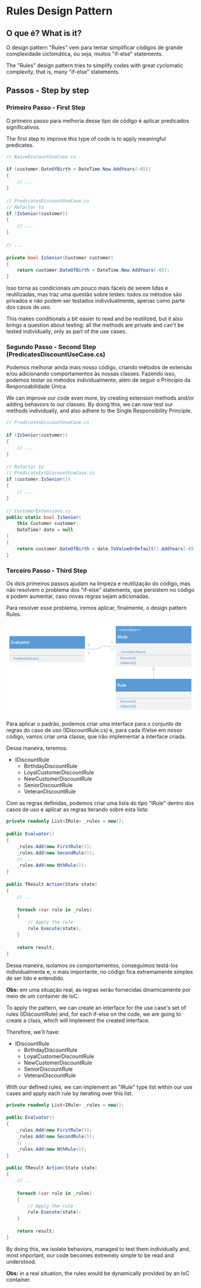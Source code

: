 # Rules Design Pattern

## O que é? What is it?
O design pattern "Rules" vem para tentar simplificar códigos de grande complexidade
ciclomática, ou seja, muitos "if-else" statements.

The "Rules" design pattern tries to simplify codes with great cyclomatic complexity,
that is, many "if-else" statements.

## Passos - Step by step
### Primeiro Passo - First Step
O primeiro passo para melhoria desse tipo de código é aplicar predicados significativos.

The first step to improve this type of code is to apply meaningful predicates.

```csharp
// NaiveDiscountUseCase.cs

if (customer.DateOfBirth < DateTime.Now.AddYears(-65))
{
    // ...
}

// PredicatesDiscountUseCase.cs
// Refactor to
if (IsSenior(customer))
{
    // ...
}

// ...

private bool IsSenior(Customer customer)
{
    return customer.DateOfBirth < DateTime.Now.AddYears(-65);
}
```

Isso torna as condicionais um pouco mais fáceis de serem lidas e reutilizadas, mas
traz uma questão sobre testes: todos os métodos são privados e não podem ser
testados individualmente, apenas como parte dos casos de uso.

This makes conditionals a bit easier to read and be reutilized, but it also brings
a question about testing: all the methods are private and can't be tested individually,
only as part of the use cases.

### Segundo Passo - Second Step (PredicatesDiscountUseCase.cs)
Podemos melhorar ainda mais nosso código, criando métodos de extensão e/ou adicionando
comportamentos às nossas classes. Fazendo isso, podemos testar os métodos individualmente,
além de seguir o Princípio da Responsabilidade Única.

We can improve our code even more, by creating extension methods and/or adding
behaviors to our classes. By doing this, we can now test our methods individually,
and also adhere to the Single Responsibility Principle.

```csharp
// PredicatesDiscountUseCase.cs

if (IsSenior(customer))
{
    // ...
}

// Refactor to
// PredicateExtDiscountUseCase.cs
if (customer.IsSenior())
{
    // ...
}

// CustomerExtensions.cs
public static bool IsSenior(
    this Customer customer,
    DateTime? date = null
)
{
    return customer.DateOfBirth < date.ToValueOrDefault().AddYears(-65);
}
```

### Terceiro Passo - Third Step
Os dois primeiros passos ajudam na limpeza e reutilização do código, mas não
resolvem o problema dos "if-else" statements, que persistem no código e podem
aumentar, caso novas regras sejam adicionadas.

Para resolver esse problema, iremos aplicar, finalmente, o design pattern Rules.

![rules-pattern](../imgs/rules-pattern.png)

Para aplicar o padrão, podemos criar uma interface para o conjunto de regras do
caso de uso (IDiscountRule.cs) e, para cada if/else em nosso código, vamos criar
uma classe, que irão implementar a interface criada.

Dessa maneira, teremos:
- IDiscountRule
    - BirthdayDiscountRule
    - LoyalCustomerDiscountRule
    - NewCustomerDiscountRule
    - SeniorDiscountRule
    - VeteranDiscountRule

Com as regras definidas, podemos criar uma lista do tipo "IRule" dentro dos casos
de uso e aplicar as regras iterando sobre esta lista:

```csharp
private readonly List<IRule> _rules = new();

public Evaluator()
{
    _rules.Add(new FirstRule());
    _rules.Add(new SecondRule());
    // ...
    _rules.Add(new NthRule());
}

public TResult Action(State state)
{
    // ..

    foreach (var rule in _rules)
    {
        // Apply the rule
        rule.Execute(state);
    }

    return result;
}
```

Dessa maneira, isolamos os comportamentos, conseguimos testá-los individualmente
e, o mais importante, no código fica extremamente simples de ser lido e entendido.

**Obs:** em uma situação real, as regras serão fornecidas dinamicamente por meio
de um container de IoC.

To apply the pattern, we can create an interface for the use case's set of rules
(IDiscountRule) and, for each if-else on the code, we are going to create a class,
which will implement the created interface.

Therefore, we'll have:
- IDiscountRule
    - BirthdayDiscountRule
    - LoyalCustomerDiscountRule
    - NewCustomerDiscountRule
    - SeniorDiscountRule
    - VeteranDiscountRule

With our defined rules, we can implement an "IRule" type list within our use cases
and apply each rule by iterating over this list.

```csharp
private readonly List<IRule> _rules = new();

public Evaluator()
{
    _rules.Add(new FirstRule());
    _rules.Add(new SecondRule());
    // ...
    _rules.Add(new NthRule());
}

public TResult Action(State state)
{
    // ..

    foreach (var rule in _rules)
    {
        // Apply the rule
        rule.Execute(state);
    }

    return result;
}
```

By doing this, we isolate behaviors, managed to test them individually and, most
important, our code becomes extremely simple to be read and understood.

**Obs:** in a real situation, the rules would be dynamically provided by an IoC
container.
